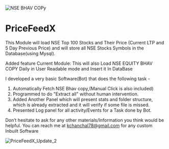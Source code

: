 ![NSE BHAV COPy](https://user-images.githubusercontent.com/40321363/179344540-6cf51d3a-cc06-4eec-9bbc-2830aa330775.png)
# PriceFeedX


This Module will load NSE Top 100 Stocks and Their Price (Current LTP and 5 Day Previous Price) and will store all NSE Stocks Symbols in the Database(using Mysql).

Added feature Current Module: This will also Load NSE EQUITY BHAV COPY Daily in User Readable mode and Insert it In DataBase

I developed a very basic Software(Bot) that does the following task -
1. Automatically Fetch NSE Bhav copy,(Manual Click is also included) 
2. Programmed to do "Extract all" without human intervention. 
3. Added Another Panel which will present stats and folder structure, which is already extracted and it will verify if some file is missed.
4. Presented Log panel for all activity/Events for a Task done by Bot.

Don’t hesitate to ask for any other materials/Information you think would be helpful. You can reach me at kchanchal78@gmail.com for any custom Inbuilt Software


![PriceFeedX_Update_2](https://user-images.githubusercontent.com/40321363/188074516-2335d963-bebe-4ca4-9026-efba04e13c23.png)
